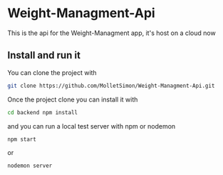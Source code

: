 # Weight-Managment-Api 
This is the api for the Weight-Managment app, it's host on a cloud now 
## Install and run it 
You can clone the project with 
```bash 
git clone https://github.com/MolletSimon/Weight-Managment-Api.git 
``` 
Once the project clone you can install it with 
```bash 
cd backend npm install 
``` 
and you can run a local test server with npm or nodemon 
```bash 
npm start 
``` 
or 
```bash 
nodemon server 
```
